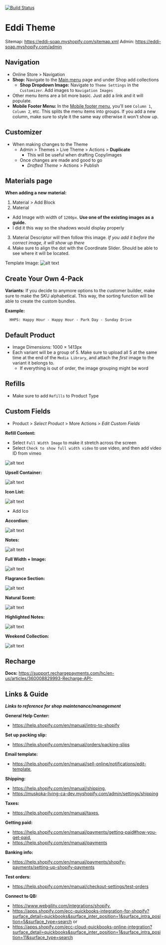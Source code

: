 [![Build Status](https://travis-ci.org/Shopify/starter-theme.svg?branch=master)](https://travis-ci.org/Shopify/starter-theme)

# Eddi Theme

Sitemap: https://eddi-soap.myshopify.com/sitemap.xml
Admin: https://eddi-soap.myshopify.com/admin


## Navigation

- Online Store > Navigation
- **Shop:** Navigate to the [Main menu](https://eddi-soap.myshopify.com/admin/menus/179140722881) page and under Shop add collections
  - **Shop Dropdown Image:** Navigate to `Theme Settings` in the `Customizer`. Add images to `Navigation Images`
- Other menu items are a bit more basic. Just add a link and it will populate.
- **Mobile Footer Menu:** In the [Mobile footer menu](https://eddi-soap.myshopify.com/admin/menus/188398043329), you'll see `Column 1`, `Column 2`, etc. This splits the menu items into groups. If you add a new column, make sure to style it the same way otherwise it won't show up.


## Customizer

- When making changes to the Theme
  - Admin > Themes > Live Theme > Actions > **Duplicate**
    - This will be useful when drafting Copy/images
  - Once changes are made and good to go
    - *Drafted Theme* > Actions > Publish

## Materials page  

**When adding a new material:**

1. Material > Add Block
2. Material
  - Add Image with width of `1200px`. **Use one of the existing images as a guide.**
  - I did it this way so the shadows would display properly
3. Material Descriptor will then follow this image. *If you add it before the correct image, it will show up there*
4. Make sure to align the dot with the Coordinate Slider. Should be able to see where it will be located.


Template Image:
![alt text](https://cdn.shopify.com/s/files/1/0545/0137/6193/files/Untitled-3_1200x800_f05a9cb1-520b-41f8-9fb5-8cc05dc1c807_1200x800.png?v=1627337643 "Refill Content")




## Create Your Own 4-Pack

**Variants:** If you decide to anymore options to the customer builder, make sure to make the SKU alphabetical.
This way, the sorting function will be able to create the custom bundles.

**Example:**
```
  HHPS: Happy Hour - Happy Hour - Park Day - Sunday Drive
```

## Default Product

- Image Dimensions: 1000 × 1413px
- Each variant will be a group of 5. Make sure to upload all 5 at the same time at the end of the `Media Library`, and attach the *first* image to the variant it belongs to.
  - If everything is out of order, the image grouping might be word

## Refills

-  Make sure to add `Refills` to Product Type


## Custom Fields

- Product > *Select Product* > More Actions > *Edit Custom Fields*


**Refill Content:**

- Select `Full Width Image` to make it stretch across the screen
- Select `Check to show full width video` to use video, and then add video ID from vimeo

![alt text](https://cdn.shopify.com/s/files/1/0545/0137/6193/files/Screen_Shot_2021-08-02_at_11.33.23_PM.png?v=1627972423 "Refill Content")


**Upsell Container:**

![alt text](https://cdn.shopify.com/s/files/1/0545/0137/6193/files/Screen_Shot_2021-08-02_at_11.34.29_PM.png?v=1627972480 "Upsell Content")


**Icon List:**

![alt text](https://cdn.shopify.com/s/files/1/0545/0137/6193/files/Screen_Shot_2021-08-02_at_11.35.29_PM.png?v=1627972549 "Icon List")

- Add Ico


**Accordion:**

![alt text](https://cdn.shopify.com/s/files/1/0545/0137/6193/files/Screen_Shot_2021-08-02_at_11.36.33_PM.png?v=1627972617 "Icon List")


**Notes:**

![alt text](https://cdn.shopify.com/s/files/1/0545/0137/6193/files/Screen_Shot_2021-08-02_at_11.38.48_PM.png?v=1627972745 "Icon List")


**Full Width + Image:**

![alt text](https://cdn.shopify.com/s/files/1/0545/0137/6193/files/Screen_Shot_2021-08-02_at_11.39.59_PM.png?v=1627972820 "Icon List")

**Flagrance Section:**

![alt text](https://cdn.shopify.com/s/files/1/0545/0137/6193/files/Screen_Shot_2021-08-02_at_11.17.22_PM_69540da2-5927-44f0-af64-dac824a715c9.png?v=1628006631 "Icon List")

**Natural Scent:**

![alt text](https://cdn.shopify.com/s/files/1/0545/0137/6193/files/Screen_Shot_2021-08-02_at_11.17.32_PM.png?v=1628006611 "Icon List")

**Highlighted Notes:**

![alt text](https://cdn.shopify.com/s/files/1/0545/0137/6193/files/Screen_Shot_2021-08-03_at_9.05.23_AM.png?v=1628006739 "Icon List")


**Weekend Collection:**

![alt text](https://cdn.shopify.com/s/files/1/0545/0137/6193/files/Screen_Shot_2021-08-02_at_11.17.03_PM.png?v=1628006777 "Icon List")


## Recharge

**Docs:** https://support.rechargepayments.com/hc/en-us/articles/360008829993-Recharge-API-


## Links & Guide

***Links to reference for shop maintenance/management***

**General Help Center:**
- https://help.shopify.com/en/manual/intro-to-shopify

**Set up packing slip:**
- https://help.shopify.com/en/manual/orders/packing-slips

**Email template:**
- https://help.shopify.com/en/manual/sell-online/notifications/edit-template,

**Shipping:**
- https://help.shopify.com/en/manual/shipping,
- https://muskoka-living-ca-dev.myshopify.com/admin/settings/shipping

**Taxes:**
- https://help.shopify.com/en/manual/taxes,

**Getting paid:**
- https://help.shopify.com/en/manual/payments/getting-paid#how-you-get-paid,
- https://help.shopify.com/en/manual/payments

**Banking info:**
- https://help.shopify.com/en/manual/payments/shopify-payments/setting-up-shopify-payments

**Test orders:**
- https://help.shopify.com/en/manual/checkout-settings/test-orders

**Connect to QB:**
- https://www.webgility.com/integrations/shopify,
- https://apps.shopify.com/ecc-quickbooks-integration-for-shopify?surface_detail=quickbooks&surface_inter_position=1&surface_intra_position=5&surface_type=search or
- https://apps.shopify.com/ecc-cloud-quickbooks-online-integration?surface_detail=quickbooks&surface_inter_position=1&surface_intra_position=11&surface_type=search
